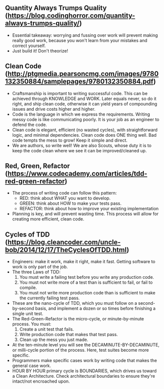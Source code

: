 ## Quantity Always Trumps Quality (https://blog.codinghorror.com/quantity-always-trumps-quality/)

<ul>
<li>Essential takeaway: worrying and fussing over work will prevent making really good work, because you won't learn from your mistakes and correct yourself. 
<li>Just build it! Don't theorize!
</ul>

## Clean Code (http://ptgmedia.pearsoncmg.com/images/9780132350884/samplepages/9780132350884.pdf)

<ul>
<li>Craftsmanship is important to writing successful code. This can be achieved through KNOWLEDGE and WORK. Later equals never, so do it right, and ship clean code, otherwise it can yield years of compounding issues and drive costs higher and higher.
<li>Code is the language in which we express the requirements. Writing messy code is like communicating poorly. It is your job as an engineer to defend the code.
<li>Clean code is elegant, efficient (no wasted cycles), with straightforward logic, and minimal dependencies. Clean code does ONE thing well. Bad code tempts the mess to grow! Keep it simple and direct. 
<li>We are authors, so write well! We are also Scouts, whose duty it is to keep the code clean where we see it can be improved/cleaned up.
</ul>

## Red, Green, Refactor (https://www.codecademy.com/articles/tdd-red-green-refactor)

<ul>
<li>The process of writing code can follow this pattern:
    <ul>
    <li>RED: think about WHAT you want to develop.
    <li>GREEN: think about HOW to make your tests pass.
    <li>REFACTOR: think about how to improve your existing implementation
    </ul>
<li>Planning is key, and will prevent wasting time. This process will allow for creating more efficient, clean code. 
</ul>

## Cycles of TDD (https://blog.cleancoder.com/uncle-bob/2014/12/17/TheCyclesOfTDD.html)

<ul>
<li>Engineers: make it work, make it right, make it fast. Getting software to work is only part of the job. 
<li> The three Laws of TDD:
    <ol>
    <li>You must write a failing test before you write any production code.
    <li>You must not write more of a test than is sufficient to fail, or fail to compile.
    <li>You must not write more production code than is sufficient to make the currently failing test pass.
    </ol>
<li>These are the nano-cycle of TDD, which you must follow on a second-by-second basis, and implement a dozen or so times before finishing a single unit test.
<li>The Red-Green-Refactor is the micro-cycle, or minute-by-minute process. You must:
    <ol>
    <li>Create a unit test that fails.
    <li>Write production code that makes that test pass.
    <li>Clean up the mess you just made.
    </ol>
<li> At the ten-minute level you will see the DECAMINUTE-BY-DECAMINUTE, or milli-cycle portion of the process. Here, test suites become more specific.
<li> Programmers make specific cases work by writing code that makes the general case work.
<li>HOUR BY HOUR primary cycle is BOUNDARIES, which drives us toward a Clean Architecture. Check architectural boundaries to ensure they're intact/not encroached upon.
</ul>